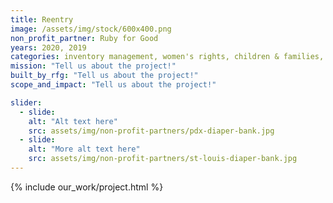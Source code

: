 ```yaml
---
title: Reentry
image: /assets/img/stock/600x400.png
non_profit_partner: Ruby for Good
years: 2020, 2019
categories: inventory management, women's rights, children & families, advocacy, conservation, domestic violence, extinction prevention, community building, foster care, youth issues
mission: "Tell us about the project!"
built_by_rfg: "Tell us about the project!"
scope_and_impact: "Tell us about the project!"

slider:
  - slide: 
    alt: "Alt text here"
    src: assets/img/non-profit-partners/pdx-diaper-bank.jpg
  - slide: 
    alt: "More alt text here"
    src: assets/img/non-profit-partners/st-louis-diaper-bank.jpg
---
```


{% include our_work/project.html %}
